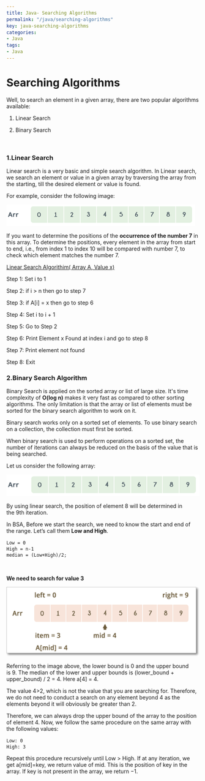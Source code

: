 ```yaml
---
title: Java- Searching Algorithms
permalink: "/java/searching-algorithms"
key: java-searching-algorithms
categories:
- Java
tags:
- Java
---
```


Searching Algorithms
=======================

Well, to search an element in a given array, there are two popular algorithms
available:

1.  Linear Search

2.  Binary Search

<br>

### 1.Linear Search

Linear search is a very basic and simple search algorithm. In Linear search, we
search an element or value in a given array by traversing the array from the
starting, till the desired element or value is found.

For example, consider the following image:

![](media/c529a94fd5127c19a89b6c4182225c3e.png)

If you want to determine the positions of the **occurrence of the number 7** in
this array. To determine the positions, every element in the array from start to
end, i.e., from index 1 to index 10 will be compared with number 7, to check
which element matches the number 7.

<u>Linear Search Algorithim( Array A, Value x)</u>

Step 1: Set i to 1

Step 2: if i > n then go to step 7

Step 3: if A[i] = x then go to step 6

Step 4: Set i to i + 1

Step 5: Go to Step 2

Step 6: Print Element x Found at index i and go to step 8

Step 7: Print element not found

Step 8: Exit

### 2.Binary Search Algorithm

Binary Search is applied on the sorted array or list of large size. It's time
complexity of **O(log n)** makes it very fast as compared to other sorting
algorithms. The only limitation is that the array or list of elements must be
sorted for the binary search algorithm to work on it.

Binary search works only on a sorted set of elements. To use binary search on a
collection, the collection must first be sorted.

When binary search is used to perform operations on a sorted set, the number of
iterations can always be reduced on the basis of the value that is being
searched.

Let us consider the following array:

![](media/f5bb1b235454e28622a9cff63c22c335.png)

By using linear search, the position of element 8 will be determined in
the 9th iteration.

In BSA, Before we start the search, we need to know the start and end of the
range. Let’s call them **Low and High**.
```dos
Low = 0
High = n-1
median = (Low+High)/2;
```

<br>

**We need to search for value 3**

![](media/6f7f33717e165c59f82f35d41cc2ab1e.png)

Referring to the image above, the lower bound is 0 and the upper bound is 9. The
median of the lower and upper bounds is (lower_bound + upper_bound) / 2 = 4.
Here a[4] = 4.

The value 4>2, which is not the value that you are searching for. Therefore, we
do not need to conduct a search on any element beyond 4 as the elements beyond
it will obviously be greater than 2.

Therefore, we can always drop the upper bound of the array to the position of
element 4. Now, we follow the same procedure on the same array with the
following values:
```dos
Low: 0
High: 3
```


Repeat this procedure recursively until Low > High. If at any iteration, we
get a[mid]=key, we return value of mid. This is the position of key in the
array. If key is not present in the array, we return −1.
